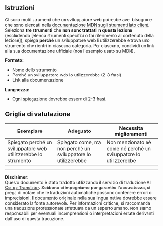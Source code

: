 <!--
CO_OP_TRANSLATOR_METADATA:
{
  "original_hash": "9e2f84e351a6fcb44bfc4066d98525f0",
  "translation_date": "2025-10-03T09:38:05+00:00",
  "source_file": "1-getting-started-lessons/1-intro-to-programming-languages/assignment.md",
  "language_code": "it"
}
-->
## Istruzioni

Ci sono molti strumenti che un sviluppatore web potrebbe aver bisogno e che sono elencati nella [documentazione MDN sugli strumenti lato client](https://developer.mozilla.org/docs/Learn/Tools_and_testing/Understanding_client-side_tools/Overview). Seleziona **tre strumenti** che **non sono trattati in questa lezione** (escludendo [elenca strumenti specifici o fai riferimento al contenuto della lezione]), spiega **perché** un sviluppatore web li utilizzerebbe e trova uno strumento che rientri in ciascuna categoria. Per ciascuno, condividi un link alla sua documentazione ufficiale (non l'esempio usato su MDN).

**Formato:**  
- Nome dello strumento  
- Perché un sviluppatore web lo utilizzerebbe (2-3 frasi)  
- Link alla documentazione

**Lunghezza:**  
- Ogni spiegazione dovrebbe essere di 2-3 frasi.

## Griglia di valutazione

Esemplare | Adeguato | Necessita miglioramenti
--- | --- | -- |
Spiegato perché un sviluppatore web utilizzerebbe lo strumento | Spiegato come, ma non perché un sviluppatore lo utilizzerebbe | Non menzionato né come né perché un sviluppatore lo utilizzerebbe  |

---

**Disclaimer**:  
Questo documento è stato tradotto utilizzando il servizio di traduzione AI [Co-op Translator](https://github.com/Azure/co-op-translator). Sebbene ci impegniamo per garantire l'accuratezza, si prega di notare che le traduzioni automatiche possono contenere errori o imprecisioni. Il documento originale nella sua lingua nativa dovrebbe essere considerato la fonte autorevole. Per informazioni critiche, si raccomanda una traduzione professionale effettuata da un esperto umano. Non siamo responsabili per eventuali incomprensioni o interpretazioni errate derivanti dall'uso di questa traduzione.